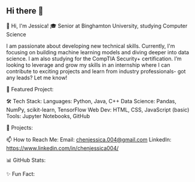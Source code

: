 ## Hi there 👋

👋 Hi, I'm Jessica!
🎓 Senior at Binghamton University, studying Computer Science

I am passionate about developing new technical skills. Currently, I'm focusing on building machine learning models and diving deeper into data science. I am also studying for the CompTIA Security+ certification. I’m looking to leverage and grow my skills in an internship where I can contribute to exciting projects and learn from industry professionals- got any leads? Let me know!


🎯 Featured Project:


🛠 Tech Stack:
Languages: Python, Java, C++
Data Science: Pandas, NumPy, scikit-learn, TensorFlow
Web Dev: HTML, CSS, JavaScript (basic)
Tools: Jupyter Notebooks, GitHub
 

🚀 Projects:

📫 How to Reach Me:
Email: chenjessica.004@gmail.com
LinkedIn: https://www.linkedin.com/in/chenjessica004/
 

📊 GitHub Stats:
 
✨ Fun Fact:

<!--
**chen-j3/chen-j3** is a ✨ _special_ ✨ repository because its `README.md` (this file) appears on your GitHub profile.

Here are some ideas to get you started:

- 🔭 I’m currently working on ...
- 🌱 I’m currently learning ...
- 👯 I’m looking to collaborate on ...
- 🤔 I’m looking for help with ...
- 💬 Ask me about ...
- 📫 How to reach me: ...
- 😄 Pronouns: ...
- ⚡ Fun fact: ...
-->
